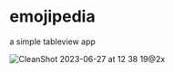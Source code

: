 # emojipedia

a simple tableview app

![CleanShot 2023-06-27 at 12 38 19@2x](https://github.com/japsadev/emojipedia/assets/62521215/7481a0ab-d8ec-4c8f-8e46-a667c671fd93)
